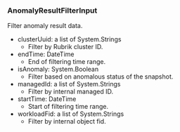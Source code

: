 ### AnomalyResultFilterInput
Filter anomaly result data.

- clusterUuid: a list of System.Strings
  - Filter by Rubrik cluster ID.
- endTime: DateTime
  - End of filtering time range.
- isAnomaly: System.Boolean
  - Filter based on anomalous status of the snapshot.
- managedId: a list of System.Strings
  - Filter by internal managed ID.
- startTime: DateTime
  - Start of filtering time range.
- workloadFid: a list of System.Strings
  - Filter by internal object fid.
